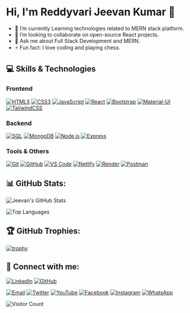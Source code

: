 # Hi, I'm Reddyvari Jeevan Kumar 👋

- 🌱 I’m currently Learning technologies related to MERN stack platform.
- 👯 I’m looking to collaborate on open-source React projects.
- 💬 Ask me about Full Stack Development and MERN.
- ⚡ Fun fact: I love coding and playing chess.

## 💻 Skills & Technologies

### Frontend
[![HTML5](https://img.shields.io/badge/HTML5-E34F26?style=for-the-badge&logo=html5&logoColor=white)](https://developer.mozilla.org/en-US/docs/Web/HTML)
[![CSS3](https://img.shields.io/badge/CSS3-1572B6?style=for-the-badge&logo=css3&logoColor=white)](https://developer.mozilla.org/en-US/docs/Web/CSS)
[![JavaScript](https://img.shields.io/badge/JavaScript-F7DF1E?style=for-the-badge&logo=javascript&logoColor=black)](https://developer.mozilla.org/en-US/docs/Web/JavaScript)
[![React](https://img.shields.io/badge/React-61DAFB?style=for-the-badge&logo=react&logoColor=black)](https://reactjs.org/)
[![Bootstrap](https://img.shields.io/badge/Bootstrap-563D7C?style=for-the-badge&logo=bootstrap&logoColor=white)](https://getbootstrap.com/)
[![Material-UI](https://img.shields.io/badge/Material--UI-0081CB?style=for-the-badge&logo=material-ui&logoColor=white)](https://mui.com/)
[![TailwindCSS](https://img.shields.io/badge/TailwindCSS-38B2AC?style=for-the-badge&logo=tailwind-css&logoColor=white)](https://tailwindcss.com/)

### Backend
<!-- [![Python](https://img.shields.io/badge/Python-3776AB?style=for-the-badge&logo=python&logoColor=white)](https://www.python.org/) -->
[![SQL](https://img.shields.io/badge/SQL-4479A1?style=for-the-badge&logo=postgresql&logoColor=white)](https://www.postgresql.org/)
[![MongoDB](https://img.shields.io/badge/MongoDB-47A248?style=for-the-badge&logo=mongodb&logoColor=white)](https://www.mongodb.com/)
[![Node.js](https://img.shields.io/badge/Node.js-339933?style=for-the-badge&logo=nodedotjs&logoColor=white)](https://nodejs.org/)
[![Express](https://img.shields.io/badge/Express-000000?style=for-the-badge&logo=express&logoColor=white)](https://expressjs.com/)



### Tools & Others
[![Git](https://img.shields.io/badge/Git-F05032?style=for-the-badge&logo=git&logoColor=white)](https://git-scm.com/)
[![GitHub](https://img.shields.io/badge/GitHub-181717?style=for-the-badge&logo=github&logoColor=white)](https://github.com/)
[![VS Code](https://img.shields.io/badge/VS%20Code-007ACC?style=for-the-badge&logo=visual-studio-code&logoColor=white)](https://code.visualstudio.com/)
[![Netlify](https://img.shields.io/badge/Netlify-00C7B7?style=for-the-badge&logo=netlify&logoColor=white)](https://www.netlify.com/)
[![Render](https://img.shields.io/badge/Render-46E3B7?style=for-the-badge&logo=render&logoColor=white)](https://render.com/)
[![Postman](https://img.shields.io/badge/Postman-FF6C37?style=for-the-badge&logo=postman&logoColor=white)](https://www.postman.com/)


<!-- ## 🚧 Projects:
- [Vehicle Rental Platform Front-End](https://github.com/jeevankumar/vehicle-rental-front-end) - A MERN stack platform for renting vehicles.
- [Vehicle Rental Platform Back-End](https://github.com/jeevankumar/vehicle-rental-back-end) - A MERN stack platform for renting vehicles.
- [URL Shortener App Front-End](https://github.com/jeevankumar/url-shortener-front-end) - A URL shortener app with authentication.
- [URL Shortener App Back-End](https://github.com/jeevankumar/url-shortener-back-end) - A URL shortener app with authentication. -->

## 📊 GitHub Stats:
![Jeevan's GitHub Stats](https://github-readme-stats.vercel.app/api?username=G1KUMAR_INDIA&show_icons=true&theme=radical)

![Top Languages](https://github-readme-stats.vercel.app/api/top-langs/?username=G1KUMAR_INDIA&layout=compact&theme=radical)

## 🏆 GitHub Trophies:
[![trophy](https://github-profile-trophy.vercel.app/?username=G1KUMAR_INDIA&theme=algolia&row=2&column=6&titles=Stars,Followers,Commit,PullRequest)](https://github.com/ryo-ma/github-profile-trophy)






## 🔗 Connect with me:
[![LinkedIn](https://img.shields.io/badge/LinkedIn-blue?logo=linkedin&logoColor=white)](https://www.linkedin.com/in/g1kumarr/)
[![GitHub](https://img.shields.io/badge/GitHub-black?logo=github&logoColor=white)](https://github.com/G1KUMAR_INDIA)


[![Email](https://img.shields.io/badge/Email-D14836?style=for-the-badge&logo=gmail&logoColor=white)](mailto:reddyjeevankumar1994@gmail.com)
[![Twitter](https://img.shields.io/badge/Twitter-1DA1F2?style=for-the-badge&logo=twitter&logoColor=white)](https://x.com/G1KUMAR_INDIA)
[![YouTube](https://img.shields.io/badge/YouTube-FF0000?style=for-the-badge&logo=youtube&logoColor=white)](https://www.youtube.com/channel/g1kumarr)
[![Facebook](https://img.shields.io/badge/Facebook-1877F2?style=for-the-badge&logo=facebook&logoColor=white)](https://www.facebook.com/g1kumar.in)
[![Instagram](https://img.shields.io/badge/Instagram-E4405F?style=for-the-badge&logo=instagram&logoColor=white)](https://www.instagram.com/g1kumar_ind)
[![WhatsApp](https://img.shields.io/badge/WhatsApp-25D366?style=for-the-badge&logo=whatsapp&logoColor=white)](https://wa.me/918501891921)


![Visitor Count](https://profile-counter.glitch.me/{G1KUMAR_INDIA}/count.svg)



